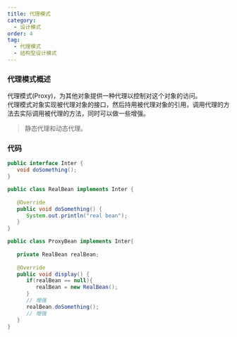 ```yaml
---
title: 代理模式
category:
  - 设计模式
order: 4
tag:
  - 代理模式
  - 结构型设计模式
---
```


### 代理模式概述
代理模式(Proxy)，为其他对象提供一种代理以控制对这个对象的访问。  
代理模式对象实现被代理对象的接口，然后持用被代理对象的引用，调用代理的方法去实际调用被代理的方法，同时可以做一些增强。  
> 静态代理和动态代理。

### 代码
```java
public interface Inter {
   void doSomething();
}

public class RealBean implements Inter {
 
   @Override
   public void doSomething() {
      System.out.println("real bean");
   }
}

public class ProxyBean implements Inter{
 
   private RealBean realBean;
 
   @Override
   public void display() {
      if(realBean == null){
         realBean = new RealBean();
      }
      // 增强
      realBean.doSomething();
      // 增强
   }
}
```